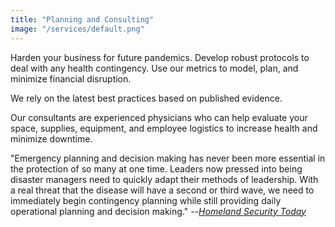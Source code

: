 ```yaml
---
title: "Planning and Consulting"
image: "/services/default.png"
---
```


Harden your business for future pandemics. Develop robust protocols to deal with any health
contingency. Use our metrics to model, plan, and minimize financial disruption.

We rely on the latest best practices based on published evidence.

Our consultants are experienced physicians who can help evaluate your space, supplies,
equipment, and employee logistics to increase health and minimize downtime.

"Emergency planning and decision making has never been more essential in the protection of so
many at one time. Leaders now pressed into being disaster managers need to quickly adapt their
methods of leadership. With a real threat that the disease will have a second or third wave, we
need to immediately begin contingency planning while still providing daily operational planning
and decision making." --[*Homeland Security Today*][1]

[1]: https://www.hstoday.us/subject-matter-areas/emergency-preparedness/emergency-planning-decision-making-are-critical-to-prepare-for-the-second-wave-of-covid-19/

